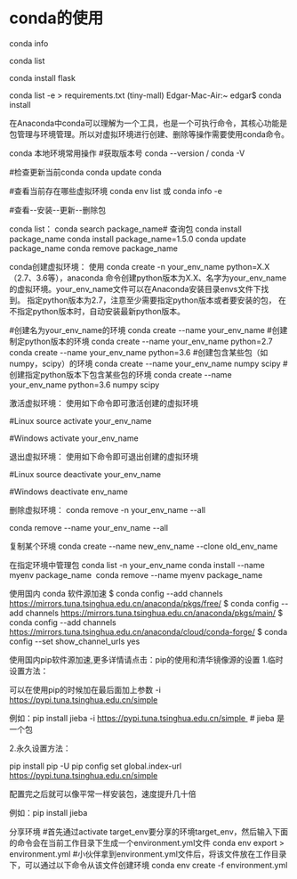 # conda的使用

conda info

conda list


conda install flask


conda list -e > requirements.txt
(tiny-mall) Edgar-Mac-Air:~ edgar$ conda install

在Anaconda中conda可以理解为一个工具，也是一个可执行命令，其核心功能是包管理与环境管理。所以对虚拟环境进行创建、删除等操作需要使用conda命令。

conda 本地环境常用操作
#获取版本号
conda --version / conda -V

#检查更新当前conda
conda update conda

#查看当前存在哪些虚拟环境
conda env list 或 conda info -e

#查看--安装--更新--删除包

conda list：
conda search package_name# 查询包
conda install package_name
conda install package_name=1.5.0
conda update package_name
conda remove package_name

conda创建虚拟环境：
使用 conda create -n your_env_name python=X.X（2.7、3.6等），anaconda 命令创建python版本为X.X、名字为your_env_name的虚拟环境。your_env_name文件可以在Anaconda安装目录envs文件下找到。 指定python版本为2.7，注意至少需要指定python版本或者要安装的包， 在不指定python版本时，自动安装最新python版本。

#创建名为your_env_name的环境
conda create --name your_env_name
#创建制定python版本的环境
conda create --name your_env_name python=2.7
conda create --name your_env_name python=3.6
#创建包含某些包（如numpy，scipy）的环境
conda create --name your_env_name numpy scipy
#创建指定python版本下包含某些包的环境
conda create --name your_env_name python=3.6 numpy scipy

激活虚拟环境：
使用如下命令即可激活创建的虚拟环境

#Linux
source activate your_env_name

#Windows
activate your_env_name

退出虚拟环境：
使用如下命令即可退出创建的虚拟环境

#Linux
source deactivate your_env_name

#Windows
deactivate env_name

删除虚拟环境：
conda remove -n your_env_name --all

conda remove --name your_env_name --all

复制某个环境
conda create --name new_env_name --clone old_env_name

在指定环境中管理包
conda list -n your_env_name
conda install --name myenv package_name 
conda remove --name myenv package_name

使用国内 conda 软件源加速
$ conda config --add channels https://mirrors.tuna.tsinghua.edu.cn/anaconda/pkgs/free/
$ conda config --add channels https://mirrors.tuna.tsinghua.edu.cn/anaconda/pkgs/main/
$ conda config --add channels https://mirrors.tuna.tsinghua.edu.cn/anaconda/cloud/conda-forge/
$ conda config --set show_channel_urls yes

使用国内pip软件源加速,更多详情请点击：pip的使用和清华镜像源的设置
1.临时设置方法：

可以在使用pip的时候加在最后面加上参数 -i https://pypi.tuna.tsinghua.edu.cn/simple

例如：pip install jieba -i https://pypi.tuna.tsinghua.edu.cn/simple  # jieba 是一个包

2.永久设置方法：

pip install pip -U
pip config set global.index-url https://pypi.tuna.tsinghua.edu.cn/simple

配置完之后就可以像平常一样安装包，速度提升几十倍

例如：pip install jieba

分享环境
#首先通过activate target_env要分享的环境target_env，然后输入下面的命令会在当前工作目录下生成一个environment.yml文件
conda env export > environment.yml
#小伙伴拿到environment.yml文件后，将该文件放在工作目录下，可以通过以下命令从该文件创建环境
conda env create -f environment.yml

